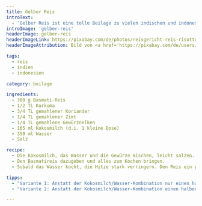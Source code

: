 ```yaml
---
title: Gelber Reis
introText:
  - 'Gelber Reis ist eine tolle Beilage zu vielen indischen und indonesischen Gerichten.'
introImage: 'gelber-reis'
headerImage: gelber-reis
headerImageLink: https://pixabay.com/de/photos/reisgericht-reis-risotto-kochl%C3%B6ffel-1740301/
headerImageAttribution: Bild von <a href='https://pixabay.com/de/users/congerdesign-509903/?utm_source=link-attribution&amp;utm_medium=referral&amp;utm_campaign=image&amp;utm_content=1740301'>congerdesign</a> auf <a href='https://pixabay.com/de/?utm_source=link-attribution&amp;utm_medium=referral&amp;utm_campaign=image&amp;utm_content=1740301'>Pixabay</a>

tags:
  - reis
  - indien
  - indonesien

category: beilage

ingredients:
  - 300 g Basmati-Reis
  - 1/2 TL Kurkuma
  - 3/4 TL gemahlener Koriander
  - 1/4 TL gemahlener Zimt
  - 1/4 TL gemahlene Gewürznelken
  - 165 ml Kokosmilch (d.i. 1 kleine Dose)
  - 350 ml Wasser
  - Salz

recipe:
  - Die Kokosmilch, das Wasser und die Gewürze mischen, leicht salzen.
  - Den Basmatireis dazugeben und alles zum Kochen bringen.
  - Sobald das Wasser kocht, die Hitze stark verringern. Den Reis ein paarmal gut umrühren, damit die Gewürze gut verteilt sind und bei sehr schwacher Hitze zugedeckt 15-20 Minuten garen. Wenn die ganze Flüssigkeit aufgesogen ist, den Topf vom Herd nehmen und noch etwa 10 Minuten quellen lassen.

tipps:
  - "Variante 1: Anstatt der Kokosmilch/Wasser-Kombination nur einen halben Liter Wasser nehmen."
  - "Variante 2: Anstatt der Kokosmilch/Wasser-Kombination einen halben Liter Kokosmilch nehmen. Dann hat der Reis einen leichten Kokosgeschmack, der nicht aufdringlich wird und sehr gut zu den Gewürzen paßt."

---
```

